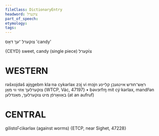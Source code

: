 ```yaml
---
fileClass: DictionaryEntry
headword: צוקערל
part_of_speech: 
etymology: 
tags: 
---
```

צוקערל
־עך
דאָס
'candy'

{CEYD}
sweet, candy (single piece) צו֜קערל

WESTERN
========

rəšxojdəš ajŋgebm klaˑnə cykərləx zɔj vi mɔjn ראָש־חודש אײַנגעבן קליינע צוקערלעך אַזוי ווי מאָן {WTCP, Vác, 47197}
	•	bəvɔrfɱ mit cýˑkərlax, mandlʲən באַוואָרפֿן מיט צוקערלעך, מאַנדלען (at an aufruf)

CENTRAL
========

gɩ́listα̊-cɩ̀kərləx (against worms) {ETCP, near Sighet, 47228}

